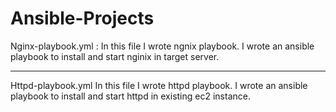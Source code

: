 # Ansible-Projects 

Nginx-playbook.yml :
In this file I wrote ngnix playbook. I wrote an ansible playbook to install and start nginix in target server. 

-----------------------------------------------------------------------------------------------------------------
Httpd-playbook.yml
In this file I wrote httpd playbook. I wrote an ansible playbook to install and start httpd in existing ec2 instance. 



